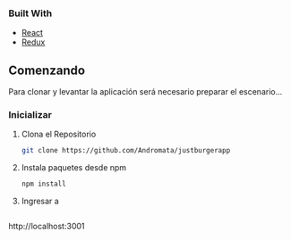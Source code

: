 ### Built With

* [React](https://es.reactjs.org/)
* [Redux](https://es.redux.js.org/)

<!-- GETTING STARTED -->
## Comenzando

Para clonar y levantar la aplicación será necesario preparar el escenario...


### Inicializar

1. Clona el Repositorio
   ```sh
   git clone https://github.com/Andromata/justburgerapp
   ```
2. Instala paquetes desde npm
   ```sh
   npm install
   ```
3. Ingresar a 
   ```sh
 http://localhost:3001
   ```
